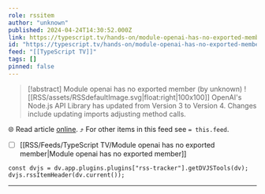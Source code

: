 ```yaml
---
role: rssitem
author: "unknown"
published: 2024-04-24T14:30:52.000Z
link: https://typescript.tv/hands-on/module-openai-has-no-exported-member/
id: "https://typescript.tv/hands-on/module-openai-has-no-exported-member/"
feed: "[[TypeScript TV]]"
tags: []
pinned: false
---
```


> [!abstract] Module openai has no exported member (by unknown)
> ![[RSS/assets/RSSdefaultImage.svg|float:right|100x100]] OpenAI's Node.js API Library has updated from Version 3 to Version 4. Changes include updating imports adjusting method calls.

🌐 Read article [online](https://typescript.tv/hands-on/module-openai-has-no-exported-member/). ⤴ For other items in this feed see `= this.feed`.

- [ ] [[RSS/Feeds/TypeScript TV/Module openai has no exported member|Module openai has no exported member]]

~~~dataviewjs
const dvjs = dv.app.plugins.plugins["rss-tracker"].getDVJSTools(dv);
dvjs.rssItemHeader(dv.current());
~~~

- - -
